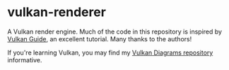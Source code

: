 # vulkan-renderer

A Vulkan render engine. Much of the code in this repository is inspired by [Vulkan Guide](https://vkguide.dev/), an excellent tutorial. Many thanks to the authors!

If you're learning Vulkan, you may find my [Vulkan Diagrams repository](https://github.com/David-DiGioia/vulkan-diagrams) informative.
